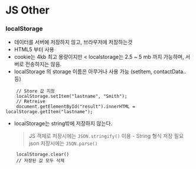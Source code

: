 # JS Other

### localStorage

* 데이터를 서버에 저장하지 않고, 브라우저에 저장하는것
* HTML5 부터 사용
* cookie는 4kb 최고 용량이지만 < localstorage는 2.5 ~ 5 mb 까지 가능하며, 서버로 전송하지는 않음.
* localStorage 의 storage 이름은 아무거나 사용 가능 (setItem, contactData.. 등)


```
    // Store 값 지정
    localStorage.setItem("lastname", "Smith");   
    // Retreive
    document.getElementById("result").innerHTML = localStorage.getItem("lastname");
```

* localStorage는 string밖에 저장하지 않는다.
  > JS 객체로 저장시에는 ```JSON.stringify()``` 이용 - String 형식 저장 필요<br />
 json 저장시에는 ```JSON.parse()```


```
    localStorage.clear()
    // 저장된 값 모두 삭제
```

